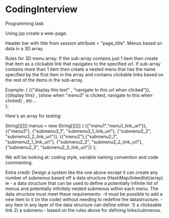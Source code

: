 # CodingInterview

Programming task

Using jsp create a web-page.

Header bar with title from session attribute = "page_title".
Menus based on data in a 3D array.
		
Rules for 3D menu array:
	If the sub-array contains just 1 item then create that item as a clickable link that navigates to the specified url.
	If sub-array contains more than 1 item then create a nested menu that has the name specified by the first item in the array
		and contains clickable links based on the rest of the items in the sub-array.

Example:
	{
		{{"display this text" , "navigate to this url when clicked"}},
		{{display this}	, {show when "menu3" is clicked, navigate to this when clicked}	, etc...	
	};
	

Here's an array for testing:
	
String[][][] menus = new String[][][]
		{
			{{"menu1","menu1_link_url"}},
			{{"menu3"}, {"submenu3_1", "submenu3_1_link_url"}, {"submenu3_2", "submenu3_2_link_url"}},
			{{"menu2"},{"submenu2_1", "submenu2_1_link_url"}, {"submenu2_2", "submenu2_2_link_url"}, {"submenu2_3", "submenu2_3_link_url"}}
		};
		
We will be looking at: coding style, variable naming convention and code commenting.

Extra credit:
	Design a system like the one above except it can create any number of submenus based off a data structure (HashMap/linkedlist/array).
	ie - a data structure that can be used to define a potentially infinite list of menus and potentially infinitely nested submenus within each menu.
	The data structure must meet these requirements:
		-it must be possible to add a new item to it (in the code) without needing to redefine the datastructure.
		-any item in any layer of the data structure can define either: 1) a clickeable link 2) a submenu - based on the rules above for defining links/submenus.


